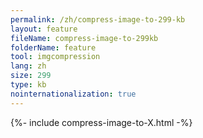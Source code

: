 ```yaml
---
permalink: /zh/compress-image-to-299-kb
layout: feature
fileName: compress-image-to-299kb
folderName: feature
tool: imgcompression
lang: zh
size: 299
type: kb
nointernationalization: true
---
```

{%- include compress-image-to-X.html -%}
      